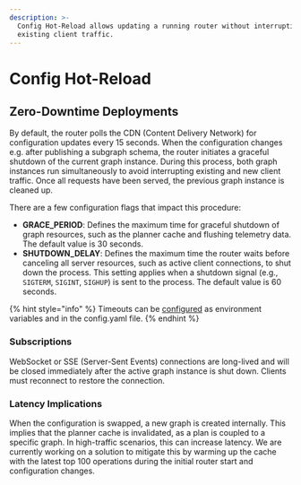 ```yaml
---
description: >-
  Config Hot-Reload allows updating a running router without interrupting
  existing client traffic.
---
```


# Config Hot-Reload

## Zero-Downtime Deployments

By default, the router polls the CDN (Content Delivery Network) for configuration updates every 15 seconds. When the configuration changes e.g. after publishing a subgraph schema, the router initiates a graceful shutdown of the current graph instance. During this process, both graph instances run simultaneously to avoid interrupting existing and new client traffic. Once all requests have been served, the previous graph instance is cleaned up.

There are a few configuration flags that impact this procedure:

* **GRACE\_PERIOD**: Defines the maximum time for graceful shutdown of graph resources, such as the planner cache and flushing telemetry data. The default value is 30 seconds.
* **SHUTDOWN\_DELAY**: Defines the maximum time the router waits before canceling all server resources, such as active client connections, to shut down the process. This setting applies when a shutdown signal (e.g., `SIGTERM`, `SIGINT`, `SIGHUP`) is sent to the process. The default value is 60 seconds.

{% hint style="info" %}
Timeouts can be [configured](../configuration/) as environment variables and in the config.yaml file.
{% endhint %}

### Subscriptions

WebSocket or SSE (Server-Sent Events) connections are long-lived and will be closed immediately after the active graph instance is shut down. Clients must reconnect to restore the connection.

### Latency Implications

When the configuration is swapped, a new graph is created internally. This implies that the planner cache is invalidated, as a plan is coupled to a specific graph. In high-traffic scenarios, this can increase latency. We are currently working on a solution to mitigate this by warming up the cache with the latest top 100 operations during the initial router start and configuration changes.
